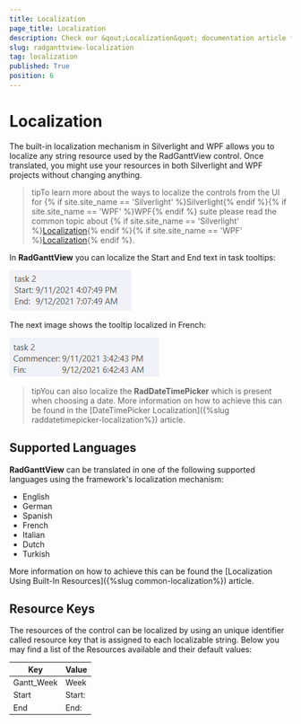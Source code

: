 ```yaml
---
title: Localization
page_title: Localization
description: Check our &qout;Localization&quot; documentation article for the RadGanttView {{site.framework_name}} control.
slug: radganttview-localization
tag: localization
published: True
position: 6
---
```


# Localization

The built-in localization mechanism in Silverlight and WPF allows you to localize any string resource used by the RadGanttView control. Once translated, you might use your resources in both Silverlight and WPF projects without changing anything.

>tipTo learn more about the ways to localize the controls from the UI for {% if site.site_name == 'Silverlight' %}Silverlight{% endif %}{% if site.site_name == 'WPF' %}WPF{% endif %} suite please read the common topic about {% if site.site_name == 'Silverlight' %}[Localization](http://www.telerik.com/help/silverlight/common-localization.html){% endif %}{% if site.site_name == 'WPF' %}[Localization](http://www.telerik.com/help/wpf/common-localization.html){% endif %}.

In __RadGanttView__ you can localize the Start and End text in task tooltips:

![ganttview localization 1](images/ganttView_localization_1.png)

The next image shows the tooltip localized in French:

![ganttview localization 2](images/ganttView_localization_2.png)

>tipYou can also localize the __RadDateTimePicker__  which is present when choosing a date. More information on how to achieve this can be found in the [DateTimePicker Localization]({%slug raddatetimepicker-localization%}) article. 

## Supported Languages

__RadGanttView__ can be translated in one of the following supported languages using the framework's localization mechanism:

* English
* German
* Spanish
* French
* Italian
* Dutch
* Turkish

More information on how to achieve this can be found the [Localization Using Built-In Resources]({%slug common-localization%}) article.

## Resource Keys

The resources of the control can be localized by using an unique identifier called resource key that is assigned to each localizable string. Below you may find a list of the Resources available and their default values:
		
Key | Value
---|---
Gantt_Week | Week
Start | Start:
End | End: